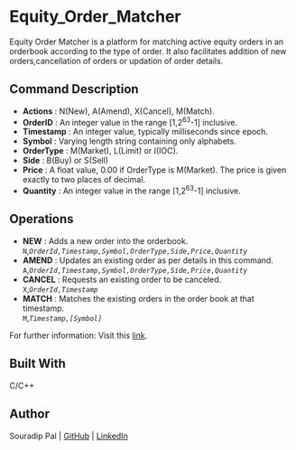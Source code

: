 # Equity_Order_Matcher
Equity Order Matcher is a platform for matching active equity orders in an orderbook according to the type of order. It also facilitates addition of new orders,cancellation of orders or updation of order details.

## Command Description
* **Actions** :  N(New),  A(Amend),  X(Cancel),  M(Match).
* **OrderID** : An integer value in the range [1,2<sup>63</sup>-1] inclusive.
* **Timestamp** : An integer value, typically milliseconds since epoch.
* **Symbol** : Varying length string containing only alphabets.
* **OrderType** : M(Market), L(Limit) or I(IOC).
* **Side** : B(Buy) or S(Sell)
* **Price** : A float value, 0.00 if OrderType is M(Market). The price is given exactly to two places of decimal.
* **Quantity** : An integer value in the range [1,2<sup>63</sup>-1] inclusive.

## Operations

* **NEW** : Adds a new order into the orderbook.<br />
	`N`,*`OrderId,Timestamp,Symbol,OrderType,Side,Price,Quantity`*
* **AMEND** : Updates an existing order as per details in this command.<br />
	`A`,*`OrderId,Timestamp,Symbol,OrderType,Side,Price,Quantity`*
* **CANCEL** : Requests an existing order to be canceled.<br />
	`X`,*`OrderId,Timestamp`*
* **MATCH** : Matches the existing orders in the order book at that timestamp. <br />
	`M`,*`Timestamp,[Symbol]`*

For further information:  Visit this [link](https://github.com/souradipp76/Equity_Order_Matcher/blob/master/question.txt).
## Built With
C/C++

## Author
Souradip Pal | [GitHub](https://github.com/souradipp76) | [LinkedIn](https://www.linkedin.com/in/souradip-pal-a9693111b/)